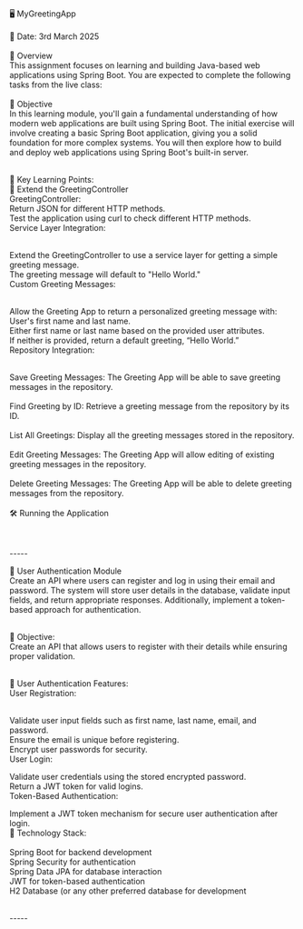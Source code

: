 🖥️ MyGreetingApp<br><br>
📅 Date: 3rd March 2025<br><br>
🚀 Overview<br>
This assignment focuses on learning and building Java-based web applications using Spring Boot. You are expected to complete the following tasks from the live class:<br><br>
🎯 Objective<br>
In this learning module, you'll gain a fundamental understanding of how modern web applications are built using Spring Boot. The initial exercise will involve creating a basic Spring Boot application, giving you a solid foundation for more complex systems. You will then explore how to build and deploy web applications using Spring Boot's built-in server.<br><br>

🔑 Key Learning Points:<br>
🚀 Extend the GreetingController<br>
GreetingController:<br>
Return JSON for different HTTP methods.<br>
Test the application using curl to check different HTTP methods.<br>
Service Layer Integration:<br><br>

Extend the GreetingController to use a service layer for getting a simple greeting message.<br>
The greeting message will default to "Hello World."<br>
Custom Greeting Messages:<br><br>

Allow the Greeting App to return a personalized greeting message with:<br>
User's first name and last name.<br>
Either first name or last name based on the provided user attributes.<br>
If neither is provided, return a default greeting, “Hello World.”<br>
Repository Integration:<br><br>

Save Greeting Messages: The Greeting App will be able to save greeting messages in the repository.<br><br>
Find Greeting by ID: Retrieve a greeting message from the repository by its ID.<br><br>
List All Greetings: Display all the greeting messages stored in the repository.<br><br>
Edit Greeting Messages: The Greeting App will allow editing of existing greeting messages in the repository.<br><br>
Delete Greeting Messages: The Greeting App will be able to delete greeting messages from the repository.<br><br>
🛠️ Running the Application<br><br><br>

-----<br>

🚨 User Authentication Module<br>
Create an API where users can register and log in using their email and password. The system will store user details in the database, validate input fields, and return appropriate responses. Additionally, implement a token-based approach for authentication.<br><br>

📝 Objective:<br>
Create an API that allows users to register with their details while ensuring proper validation.<br><br>

🔑 User Authentication Features:<br>
User Registration:<br><br>

Validate user input fields such as first name, last name, email, and password.<br>
Ensure the email is unique before registering.<br>
Encrypt user passwords for security.<br>
User Login:<br>

Validate user credentials using the stored encrypted password.<br>
Return a JWT token for valid logins.<br>
Token-Based Authentication:<br>

Implement a JWT token mechanism for secure user authentication after login.<br>
🚀 Technology Stack:<br><br>
Spring Boot for backend development<br>
Spring Security for authentication<br>
Spring Data JPA for database interaction<br>
JWT for token-based authentication<br>
H2 Database (or any other preferred database for development<br><br>


-----<br>
